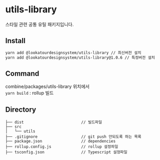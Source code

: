 # utils-library

스타일 관련 공통 유틸 패키지입니다.

## Install

```bash
yarn add @lookatourdesignsystem/utils-library // 최신버전 설치
yarn add @lookatourdesignsystem/utils-library@1.0.6 // 특정버전 설치
```

## Command

combine/packages/utils-library 위치에서  
`yarn build` : rollup 빌드

## Directory

```
├── dist                         // 빌드파일
├── src
│   └── utils
├── .gitignore                   // git push 안되도록 하는 목록
├── package.json                 // dependencies
├── rollup.config.js             // rollup 설정파일
├── tsconfig.json                // Typescript 설정파일
```
